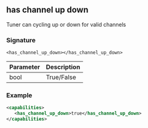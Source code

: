 ## has channel up down

Tuner can cycling up or down for valid channels


### Signature

`<has_channel_up_down></has_channel_up_down>`


| Parameter | Description |
| --- | --- |
| bool | True/False |


### Example

```xml
<capabilities>
   <has_channel_up_down>true</has_channel_up_down>
</capabilities>
```
